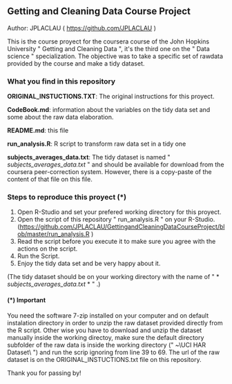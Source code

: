 ## Getting and Cleaning Data Course Project

Author: JPLACLAU ( https://github.com/JPLACLAU )

This is the course proyect for the coursera course of the John Hopkins University " Getting and Cleaning Data ", it's the third one on the " Data science " specialization. The objective was to take a specific set of rawdata provided by the course and make a tidy dataset.

### What you find in this repository

**ORIGINAL_INSTUCTIONS.TXT**: The original instructions for this proyect.

**CodeBook.md**: information about the variables on the tidy data set and some about the raw data elaboration.

**README.md**: this file

**run_analysis.R**: R script to transform raw data set in a tidy one

**subjects_averages_data.txt**: The tidy dataset is named " *subjects_averages_data.txt* " and should be available for download from the coursera peer-correction system. However, there is a copy-paste of the content of that file on this file.

### Steps to reproduce this proyect (*)
1. Open R-Studio and set your prefered working directory for this proyect.
2. Open the script of this repository " run_analysis.R " on your R-Studio. (https://github.com/JPLACLAU/GettingandCleaningDataCourseProject/blob/master/run_analysis.R )
3. Read the script before you execute it to make sure you agree with the actions on the script.
4. Run the Script. 
5. Enjoy the tidy data set and be very happy about it. 

(The tidy dataset should be on your working directory with the name of " * *subjects_averages_data.txt* * " .)

#### (*) Important
You need the software 7-zip installed on your computer and on default instalation directory in order to unzip the raw dataset provided directly from the R script. Other wise you have to download and unzip the dataset manually inside the working directoy, make sure the default directory subfolder of the raw data is inside the working directory (" ~\UCI HAR Dataset\ ") and run the scrip ignoring from line 39 to 69. The url of the raw dataset is on the ORIGINAL_INSTUCTIONS.txt file on this repository.


Thank you for passing by!

